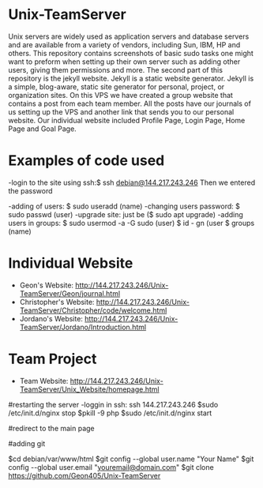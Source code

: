 # Unix-TeamServer

Unix servers are widely used as application servers and database servers and are available from a variety of vendors, including Sun, IBM, HP and others. This repository contains screenshots of basic sudo tasks one might want to preform when setting up their own server such as adding other users, giving them permissions and more. 
The second part of this repository is the jekyll website. Jekyll is a static website generator. Jekyll is a simple, blog-aware, static site generator for personal, project, or organization sites. On this VPS we have created a group website that contains a post from each team member. All the posts have our journals of us setting up the VPS and another link that sends you to our personal website. Our individual website included Profile Page, Login Page, Home Page and Goal Page. 

# Examples of code used
-login to the site using ssh:$ ssh debian@144.217.243.246
Then we entered the password

-adding of users: $ sudo useradd (name)
-changing users password: $ sudo passwd (user)
-upgrade site:
just be ($ sudo apt upgrade)
-adding users in groups:
$ sudo usermod -a -G sudo (user)
$ id - gn (user
$ groups (name)

# Individual Website

  * Geon's Website: http://144.217.243.246/Unix-TeamServer/Geon/journal.html
  * Christopher's Website: http://144.217.243.246/Unix-TeamServer/Christopher/code/welcome.html
  * Jordano's Website: http://144.217.243.246/Unix-TeamServer/Jordano/Introduction.html

# Team Project

  * Team Website: http://144.217.243.246/Unix-TeamServer/Unix_Website/homepage.html


#restarting the server
-loggin in ssh: ssh 144.217.243.246
$sudo /etc/init.d/nginx stop
$pkill -9 php
$sudo /etc/init.d/nginx start

#redirect to the main page
<meta http-equiv="refresh" content="time; URL=new_url" />

#adding git

$cd debian/var/www/html
$git config --global user.name "Your Name"
$git config --global user.email "youremail@domain.com"
$git clone https://github.com/Geon405/Unix-TeamServer
